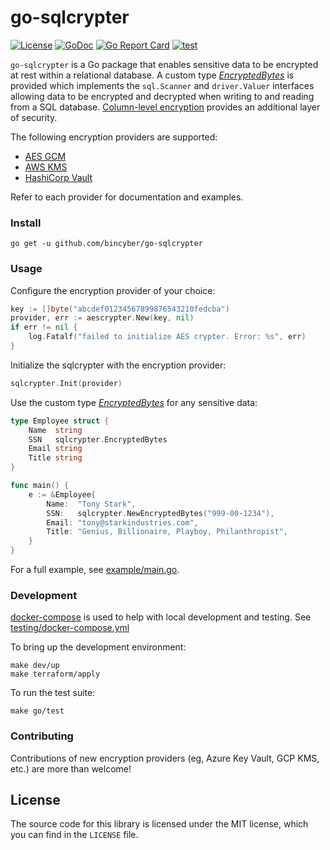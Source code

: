 # go-sqlcrypter

[![License](https://img.shields.io/badge/License-MIT-blue.svg)](https://mit-license.org/)
[![GoDoc](https://godoc.org/github.com/bincyber/go-sqlcrypter?status.svg)](https://godoc.org/github.com/bincyber/go-sqlcrypter)
[![Go Report Card](https://img.shields.io/badge/go%20report-A%2B-brightgreen)](https://goreportcard.com/report/github.com/bincyber/go-sqlcrypter)
[![test](https://github.com/bincyber/go-sqlcrypter/actions/workflows/go.yml/badge.svg)](https://github.com/bincyber/go-sqlcrypter/actions/workflows/go.yml)

`go-sqlcrypter` is a Go package that enables sensitive data to be encrypted at rest within a relational database. A custom type _[EncryptedBytes](https://github.com/bincyber/go-sqlcrypter/blob/master/encrypted_bytes.go#L33)_ is provided which implements the `sql.Scanner` and `driver.Valuer` interfaces allowing data to be encrypted and decrypted when writing to and reading from a SQL database. [Column-level encryption](https://en.wikipedia.org/wiki/Column_level_encryption) provides an additional layer of security.

The following encryption providers are supported:

* [AES GCM](https://github.com/bincyber/go-sqlcrypter/blob/master/providers/aesgcm/README.md)
* [AWS KMS](https://github.com/bincyber/go-sqlcrypter/blob/master/providers/awskms/README.md)
* [HashiCorp Vault](https://github.com/bincyber/go-sqlcrypter/blob/master/providers/vault/README.md)

Refer to each provider for documentation and examples.

### Install

```
go get -u github.com/bincyber/go-sqlcrypter
```

### Usage

Configure the encryption provider of your choice:

```go
key := []byte("abcdef01234567899876543210fedcba")
provider, err := aescrypter.New(key, nil)
if err != nil {
    log.Fatalf("failed to initialize AES crypter. Error: %s", err)
}
```

Initialize the sqlcrypter with the encryption provider:

```go
sqlcrypter.Init(provider)
```

Use the custom type _[EncryptedBytes](https://github.com/bincyber/go-sqlcrypter/blob/master/encrypted_bytes.go#L33)_ for any sensitive data:

```go
type Employee struct {
	Name  string
	SSN   sqlcrypter.EncryptedBytes
	Email string
	Title string
}

func main() {
	e := &Employee{
		Name:  "Tony Stark",
		SSN:   sqlcrypter.NewEncryptedBytes("999-00-1234"),
		Email: "tony@starkindustries.com",
		Title: "Genius, Billionaire, Playboy, Philanthropist",
	}
}

```

For a full example, see [example/main.go](https://github.com/bincyber/go-sqlcrypter/blob/master/example/main.go).

### Development

[docker-compose](https://docs.docker.com/compose/) is used to help with local development and testing. See [testing/docker-compose.yml](https://github.com/bincyber/go-sqlcrypter/blob/master/testing/docker-compose.yml)

To bring up the development environment:

```
make dev/up
make terraform/apply
```

To run the test suite:

```
make go/test
```

### Contributing

Contributions of new encryption providers (eg, Azure Key Vault, GCP KMS, etc.) are more than welcome!


## License

The source code for this library is licensed under the MIT license, which you can find in the `LICENSE` file.
